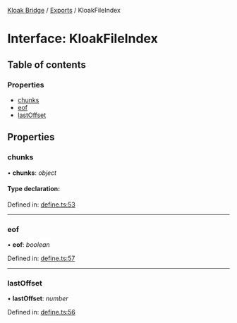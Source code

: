 [Kloak Bridge](../README.md) / [Exports](../modules.md) / KloakFileIndex

# Interface: KloakFileIndex

## Table of contents

### Properties

- [chunks](kloakfileindex.md#chunks)
- [eof](kloakfileindex.md#eof)
- [lastOffset](kloakfileindex.md#lastoffset)

## Properties

### chunks

• **chunks**: *object*

#### Type declaration:

Defined in: [define.ts:53](https://github.com/CoNET-project/kloak-bridge/blob/8c682be/src/define.ts#L53)

___

### eof

• **eof**: *boolean*

Defined in: [define.ts:57](https://github.com/CoNET-project/kloak-bridge/blob/8c682be/src/define.ts#L57)

___

### lastOffset

• **lastOffset**: *number*

Defined in: [define.ts:56](https://github.com/CoNET-project/kloak-bridge/blob/8c682be/src/define.ts#L56)
